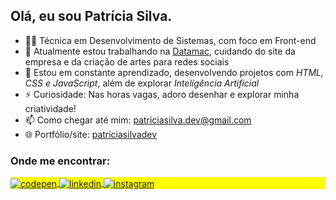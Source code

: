 ## Olá, eu sou Patrícia Silva.


- 👨‍💻 Técnica em Desenvolvimento de Sistemas, com foco em Front-end
- 🔭 Atualmente estou trabalhando na [Datamac](https://www.datamac.com.br/index.html), cuidando do site da empresa e da criação de artes para redes sociais
- 🌱 Estou em constante aprendizado, desenvolvendo projetos com *HTML, CSS e JavaScript*, além de explorar *Inteligência Artificial*
- ⚡ Curiosidade: Nas horas vagas, adoro desenhar e explorar minha criatividade!
- 📫 Como chegar até mim: patriciasilva.dev@gmail.com
- 🌐 Portfólio/site: [patriciasilvadev](https://)


### Onde me encontrar:

<p align="left" style="background:yellow">
<a href="https://codepen.io/patricia-silva-dev" target="_blank">
  <img align="center" src="https://img.shields.io/badge/-patriciasilvadev-05122A?style=flat&logo=codepen" alt="codepen"/>
</a>
<a href="https://linkedin.com/in/patricia-silva-dev" target="_blank">
  <img align="center" src="https://img.shields.io/badge/-patriciasilvadev-05122A?style=flat&logo=linkedin" alt="linkedin"/>
</a>
<a href="https://instagram.com/patriciasilva.dev" target="_blank">
 <img align="center" src="https://img.shields.io/badge/-patriciasilva.dev-05122A?style=flat&logo=instagram" alt="instagram"/>
</a>
</p>
